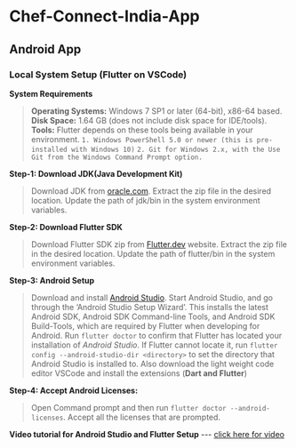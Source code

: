 # Chef-Connect-India-App

## Android App

### Local System Setup (Flutter on VSCode)

**System Requirements**
>  **Operating Systems:** Windows 7 SP1 or later (64-bit), x86-64 based.
>  **Disk Space:** 1.64 GB (does not include disk space for IDE/tools).
>  **Tools:** Flutter depends on these tools being available in your environment.
        `1. Windows PowerShell 5.0 or newer (this is pre-installed with Windows 10)`
        `2. Git for Windows 2.x, with the Use Git from the Windows Command Prompt option.`

**Step-1: Download JDK(Java Development Kit)**
> Download JDK from [oracle.com](https://www.oracle.com/java/technologies/downloads/). 
> Extract the zip file in the desired location.
> Update the path of jdk/bin in the system environment variables.

**Step-2: Download Flutter SDK**
> Download Flutter SDK zip from [Flutter.dev](https://docs.flutter.dev/get-started/install/windows) website.
> Extract the zip file in the desired location.
> Update the path of flutter/bin in the system environment variables.

**Step-3: Android Setup**
> Download and install [Android Studio](https://developer.android.com/studio).
> Start Android Studio, and go through the ‘Android Studio Setup Wizard’. This installs the latest Android SDK, Android SDK Command-line Tools, and Android SDK Build-Tools, which are required by Flutter when developing for Android.
> Run `flutter doctor` to confirm that Flutter has located your installation of _Android Studio_. If Flutter cannot locate it, run `flutter config --android-studio-dir <directory>` to set the directory that Android Studio is installed to.
> Also download the light weight code editor VSCode and install the extensions (**Dart and Flutter**) 

**Step-4: Accept Android Licenses:**
> Open Command prompt and then run `flutter doctor --android-licenses`.
> Accept all the licenses that are prompted.

**Video tutorial for Android Studio and Flutter Setup** --- [click here for video](https://www.youtube.com/watch?v=hfz_AraTk_k)
